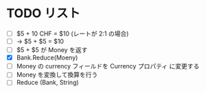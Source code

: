 # TODO リスト

- [ ] $5 + 10 CHF = $10 (レートが 2:1 の場合)
- [ ] -> $5 + $5 = $10
- [ ] $5 + $5 が Money を返す
- [x] Bank.Reduce(Moeny)
- [ ] Money の currency フィールドを Currency プロパティ に変更する
- [ ] Money を変換して換算を行う
- [ ] Reduce (Bank, String)
